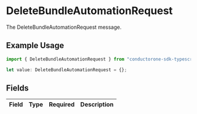 # DeleteBundleAutomationRequest

The DeleteBundleAutomationRequest message.

## Example Usage

```typescript
import { DeleteBundleAutomationRequest } from "conductorone-sdk-typescript/sdk/models/shared";

let value: DeleteBundleAutomationRequest = {};
```

## Fields

| Field       | Type        | Required    | Description |
| ----------- | ----------- | ----------- | ----------- |